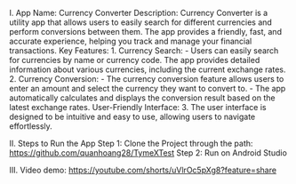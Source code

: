 I. App Name: Currency Converter
Description:
	Currency Converter is a utility app that allows users to easily search for different currencies and perform conversions between them. 
	The app provides a friendly, fast, and accurate experience, helping you track and manage your financial transactions.
Key Features:
	1. Currency Search:
		- Users can easily search for currencies by name or currency code. The app provides detailed information about various currencies, including the current exchange rates.
	2. Currency Conversion:
		- The currency conversion feature allows users to enter an amount and select the currency they want to convert to.
		- The app automatically calculates and displays the conversion result based on the latest exchange rates. User-Friendly Interface:
	3. The user interface is designed to be intuitive and easy to use, allowing users to navigate effortlessly.
		
II. Steps to Run the App
Step 1: Clone the Project through the path: https://github.com/quanhoang28/TymeXTest
Step 2: Run on Android Studio

III. Video demo: https://youtube.com/shorts/uVlrOc5pXg8?feature=share
